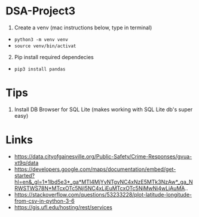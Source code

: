 # DSA-Project3

1. Create a venv (mac instructions below, type in terminal)
  - `python3 -m venv venv`
  - `source venv/bin/activat`
2. Pip install required dependecies
  - `pip3 install pandas`

# Tips
1. Install DB Browser for SQL Lite (makes working with SQL Lite db's super easy)


# Links
- https://data.cityofgainesville.org/Public-Safety/Crime-Responses/gvua-xt9q/data
- https://developers.google.com/maps/documentation/embed/get-started?hl=en&_gl=1*1lbd5e3*_ga*MTI4MjYyNTgyNC4xNzE5MTk3NzAw*_ga_NRWSTWS78N*MTcxOTc5NjI5NC4xLjEuMTcxOTc5NjMwNi4wLjAuMA..
- https://stackoverflow.com/questions/53233228/plot-latitude-longitude-from-csv-in-python-3-6
- https://gis.ufl.edu/hosting/rest/services
